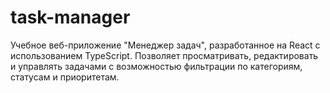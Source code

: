 # task-manager
Учебное веб-приложение "Менеджер задач", разработанное на React с использованием TypeScript. Позволяет просматривать, редактировать и управлять задачами с возможностью фильтрации по категориям, статусам и приоритетам.
